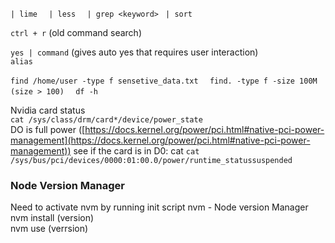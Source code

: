 `| lime  `
`| less  `
`| grep <keyword> ` 
`| sort`  
  
`ctrl + r` (old command search)  
  
`yes | command` (gives auto yes that requires user interaction)  
`alias`  
  
`find /home/user -type f sensetive_data.txt  `
`find. -type f -size 100M (size > 100)  `
`df -h`  
  
Nvidia card status  
`cat /sys/class/drm/card*/device/power_state`  
DO is full power ([https://docs.kernel.org/power/pci.html#native-pci-power-management](https://docs.kernel.org/power/pci.html#native-pci-power-management))
see if the card is in D0: cat
`cat /sys/bus/pci/devices/0000:01:00.0/power/runtime_statussuspended`

### Node Version Manager
Need to activate nvm by running init script
nvm - Node version Manager  
nvm install (version)  
nvm use (verrsion)
